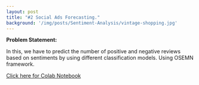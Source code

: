 ```yaml
---
layout: post
title: "#2 Social Ads Forecasting."
background: '/img/posts/Sentiment-Analysis/vintage-shopping.jpg'
---
```




**Problem Statement:**

In this, we have to predict the number of positive and negative reviews based on sentiments by using different classification models.
Using OSEMN framework.

[Click here for Colab Notebook](https://colab.research.google.com/drive/14daGKbJn8oBZ-Afnerxgzswgai5EN6bt#scrollTo=aJWAWRFFoTGg)